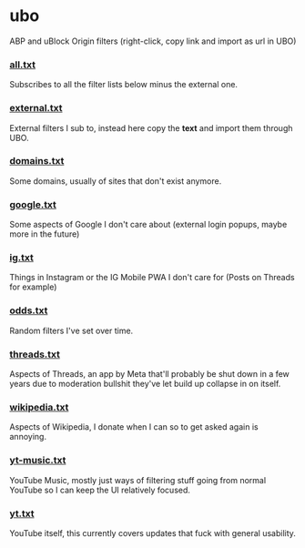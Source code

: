 # ubo
ABP and uBlock Origin filters (right-click, copy link and import as url in UBO)

### [all.txt](https://raw.githubusercontent.com/chrislowles/ubo/refs/heads/main/all.txt)
Subscribes to all the filter lists below minus the external one.

### [external.txt](https://raw.githubusercontent.com/chrislowles/ubo/refs/heads/main/external.txt)
External filters I sub to, instead here copy the **text** and import them through UBO.

### [domains.txt](https://raw.githubusercontent.com/chrislowles/ubo/refs/heads/main/domains.txt)
Some domains, usually of sites that don't exist anymore.

### [google.txt](https://raw.githubusercontent.com/chrislowles/ubo/refs/heads/main/google.txt)
Some aspects of Google I don't care about (external login popups, maybe more in the future)

### [ig.txt](https://raw.githubusercontent.com/chrislowles/ubo/refs/heads/main/ig.txt)
Things in Instagram or the IG Mobile PWA I don't care for (Posts on Threads for example)

### [odds.txt](https://raw.githubusercontent.com/chrislowles/ubo/refs/heads/main/odds.txt)
Random filters I've set over time.

### [threads.txt](https://raw.githubusercontent.com/chrislowles/ubo/refs/heads/main/threads.txt)
Aspects of Threads, an app by Meta that'll probably be shut down in a few years due to moderation bullshit they've let build up collapse in on itself.

### [wikipedia.txt](https://raw.githubusercontent.com/chrislowles/ubo/refs/heads/main/wikipedia.txt)
Aspects of Wikipedia, I donate when I can so to get asked again is annoying.

### [yt-music.txt](https://raw.githubusercontent.com/chrislowles/ubo/refs/heads/main/yt-music.txt)
YouTube Music, mostly just ways of filtering stuff going from normal YouTube so I can keep the UI relatively focused.

### [yt.txt](https://raw.githubusercontent.com/chrislowles/ubo/refs/heads/main/yt.txt)
YouTube itself, this currently covers updates that fuck with general usability.
